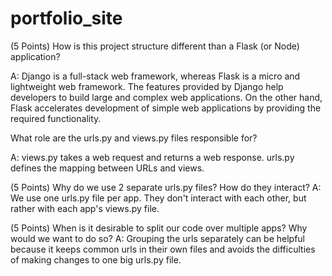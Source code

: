 # portfolio_site

(5 Points) How is this project structure different than a Flask (or Node) application? 

A: Django is a full-stack web framework, whereas Flask is a micro and lightweight web framework. The features provided by Django help developers to build large and complex web applications. On the other hand, Flask accelerates development of simple web applications by providing the required functionality.

What role are the urls.py and views.py files responsible for?

A: views.py takes a web request and returns a web response.
   urls.py defines the mapping between URLs and views. 

(5 Points) Why do we use 2 separate urls.py files? How do they interact? A: We use one urls.py file per app. They don't interact with each other, but rather with each app's views.py file.

(5 Points) When is it desirable to split our code over multiple apps? Why would we want to do so? A: Grouping the urls separately can be helpful because it keeps common urls in their own files and avoids the difficulties of making changes to one big urls.py file.
